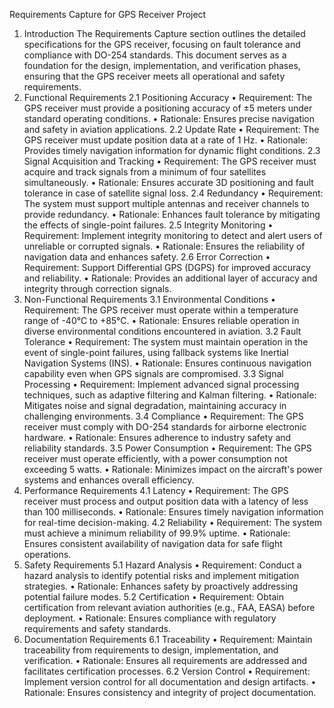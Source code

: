 Requirements Capture for GPS Receiver Project
1. Introduction
The Requirements Capture section outlines the detailed specifications for the GPS receiver, focusing on fault tolerance and compliance with DO-254 standards. This document serves as a foundation for the design, implementation, and verification phases, ensuring that the GPS receiver meets all operational and safety requirements.
2. Functional Requirements
2.1 Positioning Accuracy
• Requirement: The GPS receiver must provide a positioning accuracy of ±5 meters under standard operating conditions.
• Rationale: Ensures precise navigation and safety in aviation applications.
2.2 Update Rate
• Requirement: The GPS receiver must update position data at a rate of 1 Hz.
• Rationale: Provides timely navigation information for dynamic flight conditions.
2.3 Signal Acquisition and Tracking
• Requirement: The GPS receiver must acquire and track signals from a minimum of four satellites simultaneously.
• Rationale: Ensures accurate 3D positioning and fault tolerance in case of satellite signal loss.
2.4 Redundancy
• Requirement: The system must support multiple antennas and receiver channels to provide redundancy.
• Rationale: Enhances fault tolerance by mitigating the effects of single-point failures.
2.5 Integrity Monitoring
• Requirement: Implement integrity monitoring to detect and alert users of unreliable or corrupted signals.
• Rationale: Ensures the reliability of navigation data and enhances safety.
2.6 Error Correction
• Requirement: Support Differential GPS (DGPS) for improved accuracy and reliability.
• Rationale: Provides an additional layer of accuracy and integrity through correction signals.
3. Non-Functional Requirements
3.1 Environmental Conditions
• Requirement: The GPS receiver must operate within a temperature range of -40°C to +85°C.
• Rationale: Ensures reliable operation in diverse environmental conditions encountered in aviation.
3.2 Fault Tolerance
• Requirement: The system must maintain operation in the event of single-point failures, using fallback systems like Inertial Navigation Systems (INS).
• Rationale: Ensures continuous navigation capability even when GPS signals are compromised.
3.3 Signal Processing
• Requirement: Implement advanced signal processing techniques, such as adaptive filtering and Kalman filtering.
• Rationale: Mitigates noise and signal degradation, maintaining accuracy in challenging environments.
3.4 Compliance
• Requirement: The GPS receiver must comply with DO-254 standards for airborne electronic hardware.
• Rationale: Ensures adherence to industry safety and reliability standards.
3.5 Power Consumption
• Requirement: The GPS receiver must operate efficiently, with a power consumption not exceeding 5 watts.
• Rationale: Minimizes impact on the aircraft's power systems and enhances overall efficiency.
4. Performance Requirements
4.1 Latency
• Requirement: The GPS receiver must process and output position data with a latency of less than 100 milliseconds.
• Rationale: Ensures timely navigation information for real-time decision-making.
4.2 Reliability
• Requirement: The system must achieve a minimum reliability of 99.9% uptime.
• Rationale: Ensures consistent availability of navigation data for safe flight operations.
5. Safety Requirements
5.1 Hazard Analysis
• Requirement: Conduct a hazard analysis to identify potential risks and implement mitigation strategies.
• Rationale: Enhances safety by proactively addressing potential failure modes.
5.2 Certification
• Requirement: Obtain certification from relevant aviation authorities (e.g., FAA, EASA) before deployment.
• Rationale: Ensures compliance with regulatory requirements and safety standards.
6. Documentation Requirements
6.1 Traceability
• Requirement: Maintain traceability from requirements to design, implementation, and verification.
• Rationale: Ensures all requirements are addressed and facilitates certification processes.
6.2 Version Control
• Requirement: Implement version control for all documentation and design artifacts.
• Rationale: Ensures consistency and integrity of project documentation.
